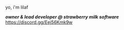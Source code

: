 yo, i'm lilaf

***owner & lead developer
@ strawberry milk software***
https://discord.gg/Eej56Kmk9w
